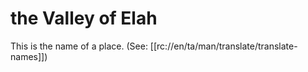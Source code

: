 # the Valley of Elah

This is the name of a place. (See: [[rc://en/ta/man/translate/translate-names]])

